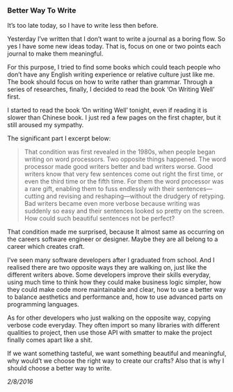 ### Better Way To Write
It’s too late today, so I have to write less then before.

Yesterday I’ve written that I don’t want to write a journal as a boring flow. So yes I have some new ideas today. That is, focus on one or two points each journal to make them meaningful.

For this purpose, I tried to find some books which could teach people who don’t have any English writing experience or relative culture just like me. The book should focus on how to write rather than grammar. Through a series of researches, finally, I decided to read the book ‘On Writing Well’ first.

I started to read the book ’On writing Well’ tonight, even if reading it is slower than Chinese book. I just red a few pages on the first chapter, but it still aroused my sympathy.

The significant part I excerpt below:

> That condition was first revealed in the 1980s, when people
began writing on word processors. Two opposite things happened.
The word processor made good writers better and bad
writers worse. Good writers know that very few sentences come
out right the first time, or even the third time or the fifth time.
For them the word processor was a rare gift, enabling them to
fuss endlessly with their sentences—cutting and revising and
reshaping—without the drudgery of retyping. Bad writers
became even more verbose because writing was suddenly so easy
and their sentences looked so pretty on the screen. How could
such beautiful sentences not be perfect?

That condition made me surprised, because It almost same as occurring on the careers software engineer or designer.  Maybe they are all belong to a career which creates craft.

I’ve seen many software developers after I graduated from school. And I realised there are two opposite ways they are walking on, just like the different writers above. Some developers improve their skills everyday, using much time to think how they could make business logic simpler, how they could make code more maintainable and clear, how to use a better way to balance aesthetics and performance and, how to use advanced parts on programming languages.

As for other developers who just walking on the opposite way, copying verbose code everyday.  They often import so many libraries with different qualities to project, then use those API with smatter to make the project finally comes apart like a shit.

If we want something tasteful, we want something beautiful and meaningful, why would’t we choose the right way to create our crafts? Also that is why I should choose a better way to write.

*2/8/2016*
